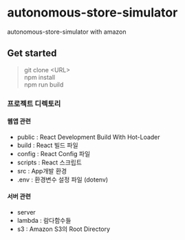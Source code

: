 # autonomous-store-simulator
autonomous-store-simulator with amazon

## Get started
 > git clone \<URL\> <br/>
 > npm install<br/>
 npm run build

### 프로젝트 디렉토리
#### 웹앱 관련
* public : React Development Build With Hot-Loader
* build : React 빌드 파일
* config : React Config 파일
* scripts : React 스크립트
* src : App개발 환경
* .env : 환경변수 설정 파일 (dotenv)

#### 서버 관련
* server
 * lambda : 람다함수들
 * s3 : Amazon S3의 Root Directory
